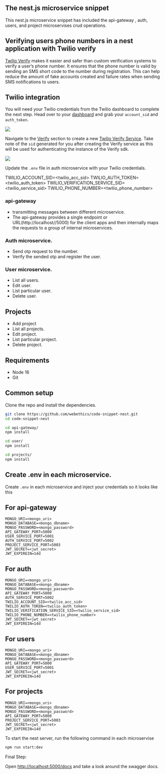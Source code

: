 ## The nest.js microservice snippet

This nest.js microservice snippet has included the api-gateway , auth, users, and project microservises crud operations.

## Verifying users phone numbers in a nest application with Twilio verify

[Twilio Verify](https://www.twilio.com/verify) makes it easier and safer than custom verification systems to verify a user’s phone number. It ensures that the phone number is valid by sending an SMS short code to the number during registration. This can help reduce the amount of fake accounts created and failure rates when sending SMS notifications to users.

## Twilio integration 
You will need your Twilio credentials from the Twilio dashboard to complete the next step. Head over to your [dashboard](https://www.twilio.com/console) and grab your `account_sid` and `auth_token`.

![](https://paper-attachments.dropbox.com/s_F2A8B2F68E4E7251C0E01BC69920BEB8CE8E4B362D8D4BA952FACA12F8136664_1573635422612_Group+8.png)

Navigate to the [Verify](https://www.twilio.com/console/verify) section to create a new [Twilio Verify Service](https://www.twilio.com/console/verify/services). Take note of the `sid` generated for you after creating the Verify service as this will be used for authenticating the instance of the Verify sdk. 

![](https://paper-attachments.dropbox.com/s_F2A8B2F68E4E7251C0E01BC69920BEB8CE8E4B362D8D4BA952FACA12F8136664_1573635718713_Group+10.png)

Update the `.env` file in auth microservice with your Twilio credentials.

  TWILIO_ACCOUNT_SID=<twilio_acc_sid>
  TWILIO_AUTH_TOKEN=<twilio_auth_token>
  TWILIO_VERIFICATION_SERVICE_SID=<twilio_service_sid>
  TWILIO_PHONE_NUMBER=<twilio_phone_number>
### api-gateway

* transmitting messages between different microservice.
* The api-gateway provides a single endpoint or URL(http://localhost//5000) for the client apps and then internally maps the requests to a group of internal microservices.

### Auth microservice.

* Send otp request to the number.
* Verify the sended otp and register the user.

### User microservice.

* List all users.
* Edit user.
* List particular user.
* Delete user.

## Projects

* Add project
* List all projects.
* Edit project.
* List particular project.
* Delete project.

## Requirements
 * Node 16
 * Git

## Common setup

Clone the repo and install the dependencies.

```bash
git clone https://github.com/webethics/code-snippet-nest.git
cd code-snippet-nest
```
```bash
cd api-gateway/
npm install
```
```bash
cd user/
npm install
```
```bash
cd projects/
npm install
```
## Create .env in each microservice.

Create `.env` in each microservice and inject your credentials so it looks like this

## For api-gateway
```
MONGO_URI=<mongo_uri>
MONGO_DATABASE=<mongo_dbname>
MONGO_PASSWORD=<mongo_password>
API_GATEWAY_PORT=5000
USER_SERVICE_PORT=5001
AUTH_SERVICE_PORT=5002
PROJECT_SERVICE_PORT=5003
JWT_SECRET=<jwt_secret>
JWT_EXPIREIN=14d
```

## For auth
```
MONGO_URI=<mongo_uri>
MONGO_DATABASE=<mongo_dbname>
MONGO_PASSWORD=<mongo_password>
API_GATEWAY_PORT=5000
AUTH_SERVICE_PORT=5002
TWILIO_ACCOUNT_SID=<twilio_acc_sid>
TWILIO_AUTH_TOKEN=<twilio_auth_token>
TWILIO_VERIFICATION_SERVICE_SID=<twilio_service_sid>
TWILIO_PHONE_NUMBER=<twilio_phone_number>
JWT_SECRET=<jwt_secret>
JWT_EXPIREIN=14d
```

## For users
```
MONGO_URI=<mongo_uri>
MONGO_DATABASE=<mongo_dbname>
MONGO_PASSWORD=<mongo_password>
API_GATEWAY_PORT=5000
USER_SERVICE_PORT=5001
JWT_SECRET=<jwt_secret>
JWT_EXPIREIN=14d
```
## For projects
```
MONGO_URI=<mongo_uri>
MONGO_DATABASE=<mongo_dbname>
MONGO_PASSWORD=<mongo_password>
API_GATEWAY_PORT=5000
PROJECT_SERVICE_PORT=5003
JWT_SECRET=<jwt_secret>
JWT_EXPIREIN=14d
```
 To start the nest server, run the following command in each microservise

```bash
npm run start:dev
```
Final Step:

Open [http://localhost:5000/docs](http://localhost:5000/docs) and take a look around the swagger docs.
